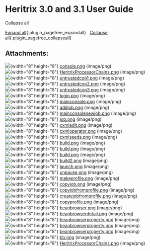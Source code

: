 # Heritrix 3.0 and 3.1 User Guide

Collapse all

[Expand all](#){.plugin_pagetree_expandall}   [Collapse
all](#){.plugin_pagetree_collapseall}

## Attachments:

![](images/icons/bullet_blue.gif){width="8" height="8"}
[console.png](attachments/5407381/5537841.png) (image/png)  
![](images/icons/bullet_blue.gif){width="8" height="8"}
[HeritrixProcessorChains.png](attachments/5407381/5865553.png)
(image/png)  
![](images/icons/bullet_blue.gif){width="8" height="8"}
[untrustedcon1.png](attachments/5407381/5865473.png) (image/png)  
![](images/icons/bullet_blue.gif){width="8" height="8"}
[untrustedcon2.png](attachments/5407381/5865474.png) (image/png)  
![](images/icons/bullet_blue.gif){width="8" height="8"}
[untrustedcon3.png](attachments/5407381/5865475.png) (image/png)  
![](images/icons/bullet_blue.gif){width="8" height="8"}
[login.png](attachments/5407381/5865476.png) (image/png)  
![](images/icons/bullet_blue.gif){width="8" height="8"}
[mainconsole.png](attachments/5407381/5865484.png) (image/png)  
![](images/icons/bullet_blue.gif){width="8" height="8"}
[addjob.png](attachments/5407381/5865485.png) (image/png)  
![](images/icons/bullet_blue.gif){width="8" height="8"}
[mainconsolenewjob.png](attachments/5407381/5865486.png) (image/png)  
![](images/icons/bullet_blue.gif){width="8" height="8"}
[job.png](attachments/5407381/5865487.png) (image/png)  
![](images/icons/bullet_blue.gif){width="8" height="8"}
[cxmledit.png](attachments/5407381/5865488.png) (image/png)  
![](images/icons/bullet_blue.gif){width="8" height="8"}
[cxmloperator.png](attachments/5407381/5865489.png) (image/png)  
![](images/icons/bullet_blue.gif){width="8" height="8"}
[cxmlseeds.png](attachments/5407381/5865490.png) (image/png)  
![](images/icons/bullet_blue.gif){width="8" height="8"}
[build.png](attachments/5407381/5865492.png) (image/png)  
![](images/icons/bullet_blue.gif){width="8" height="8"}
[build.png](attachments/5407381/5865493.png) (image/png)  
![](images/icons/bullet_blue.gif){width="8" height="8"}
[build.png](attachments/5407381/5865491.png) (image/png)  
![](images/icons/bullet_blue.gif){width="8" height="8"}
[build2.png](attachments/5407381/5865494.png) (image/png)  
![](images/icons/bullet_blue.gif){width="8" height="8"}
[launch.png](attachments/5407381/5865495.png) (image/png)  
![](images/icons/bullet_blue.gif){width="8" height="8"}
[unpause.png](attachments/5407381/5865496.png) (image/png)  
![](images/icons/bullet_blue.gif){width="8" height="8"}
[makeprofile.png](attachments/5407381/5865497.png) (image/png)  
![](images/icons/bullet_blue.gif){width="8" height="8"}
[copyjob.png](attachments/5407381/5865500.png) (image/png)  
![](images/icons/bullet_blue.gif){width="8" height="8"}
[copyjobfromprofile.png](attachments/5407381/5865501.png) (image/png)  
![](images/icons/bullet_blue.gif){width="8" height="8"}
[createjobfromprofile.png](attachments/5407381/5865502.png)
(image/png)  
![](images/icons/bullet_blue.gif){width="8" height="8"}
[copyprofile.png](attachments/5407381/5865503.png) (image/png)  
![](images/icons/bullet_blue.gif){width="8" height="8"}
[beanbrowser.png](attachments/5407381/5865504.png) (image/png)  
![](images/icons/bullet_blue.gif){width="8" height="8"}
[beanbrowserdetail.png](attachments/5407381/5865505.png) (image/png)  
![](images/icons/bullet_blue.gif){width="8" height="8"}
[beanbrowserproperty.png](attachments/5407381/5865507.png) (image/png)  
![](images/icons/bullet_blue.gif){width="8" height="8"}
[beanbrowserproperty.png](attachments/5407381/5865508.png) (image/png)  
![](images/icons/bullet_blue.gif){width="8" height="8"}
[beanbrowserproperty.png](attachments/5407381/5865506.png) (image/png)  
![](images/icons/bullet_blue.gif){width="8" height="8"}
[bb.png](attachments/5407381/5865509.png) (image/png)  
![](images/icons/bullet_blue.gif){width="8" height="8"}
[HeritrixProcessorChains.png](attachments/5407381/5537879.png)
(image/png)  
